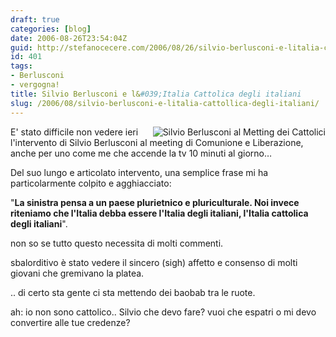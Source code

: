 ```yaml
---
draft: true
categories: [blog]
date: 2006-08-26T23:54:04Z
guid: http://stefanocecere.com/2006/08/26/silvio-berlusconi-e-litalia-cattollica-degli-italiani/
id: 401
tags:
- Berlusconi
- vergogna!
title: Silvio Berlusconi e l&#039;Italia Cattolica degli italiani
slug: /2006/08/silvio-berlusconi-e-litalia-cattollica-degli-italiani/
---
```


<img align="right" title="Silvio Berlusconi al Metting dei Cattolici" id="image400" alt="Silvio Berlusconi al Metting dei Cattolici" src="http://stefanocecere.com/wp-content/uploads/sites/3/2006/08/berlusconi_cattolico.jpg" />E' stato difficile non vedere ieri l'intervento di Silvio Berlusconi al meeting di Comunione e Liberazione, anche per uno come me che accende la tv 10 minuti al giorno…

Del suo lungo e articolato intervento, una semplice frase mi ha particolarmente colpito e agghiacciato:

"**La sinistra pensa a un paese plurietnico e pluriculturale. Noi invece riteniamo che l'Italia debba essere l'Italia degli italiani, l'Italia cattolica degli italiani**".

non so se tutto questo necessita di molti commenti.

sbalorditivo è stato vedere il sincero (sigh) affetto e consenso di molti giovani che gremivano la platea.

.. di certo sta gente ci sta mettendo dei baobab tra le ruote.

ah: io non sono cattolico.. Silvio che devo fare? vuoi che espatri o mi devo convertire alle tue credenze?